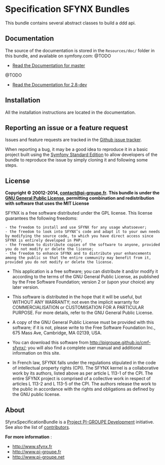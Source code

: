 ﻿Specification SFYNX Bundles
=====================

This bundle contains several abstract classes to build a ddd api.

Documentation
-------------
 
The source of the documentation is stored in the `Resources/doc/` folder
in this bundle, and available on symfony.com:
@TODO
* [Read the Documentation for master](https://github.com/pigroupe/SfynxDddBundle/blob/master/Resources/doc/index.rst)

@TODO
* [Read the Documentation for 2.8-dev](https://github.com/pigroupe/SfynxDddBundle/blob/2.8/Resources/doc/index.rst)

Installation
------------

All the installation instructions are located in the documentation.

Reporting an issue or a feature request
---------------------------------------

Issues and feature requests are tracked in the [Github issue tracker](https://github.com/pigroupe/SfynxDddBundle/issues).

When reporting a bug, it may be a good idea to reproduce it in a basic project
built using the [Symfony Standard Edition](https://github.com/symfony/symfony-standard)
to allow developers of the bundle to reproduce the issue by simply cloning it
and following some steps.

License
-------

**Copyright © 20012-2014, contact@pi-groupe.fr.**
**This bundle is under the [GNU General Public License](https://github.com/pigroupe/SfynxDddBundle/blob/master/LICENSE), permitting combination and redistribution with software that uses the MIT License**

SFYNX is a free software distributed under the GPL license. This license guarantees the following freedoms:

```
- the freedom to install and use SFYNX for any usage whatsoever;
- the freedom to look into SFYNX’s code and adapt it to your own needs by modifying the source code, to which you have direct access since SFYNX is entirely developed in PHP;
- the freedom to distribute copies of the software to anyone, provided you do not modify or delete the license;
- the freedom to enhance SFYNX and to distribute your enhancements among the public so that the entire community may benefit from it, provided you do not modify or delete the license.
```

- This application is a free software; you can distribute it and/or modify it according to the terms of the GNU General Public License, as published by the Free Software Foundation; version 2 or (upon your choice) any later version.

- This software is distributed in the hope that it will be useful, but WITHOUT ANY WARRANTY; not even the implicit warranty for COMMERCIALISATION or CUSTOMISATION FOR A PARTICULAR PURPOSE. For more details, refer to the GNU General Public License.

- A copy of the GNU General Public License must be provided with this software; if it is not, please write to the Free Software Foundation Inc., 675 Mass Ave, Cambridge, MA 02139, USA.

- You can download this software from http://pigroupe.github.io/cmf-sfynx/; you will also find a complete user manual and additional information on this site.

- In French law, SFYNX falls under the regulations stipulated in the code of intellectual property rights (CPI). The SFYNX kernel is a collaborative work by its authors, listed above as per article L 113-1 of the CPI. The entire SFYNX project is comprised of a collective work in respect of articles L 113-2 and L 113-5 of the CPI. The authors release the work to the public in accordance with the rights and obligations as defined by the GNU public license.

About
-----

SfynxSpecificationBundle is a [Project PI-GROUPE Development](https://github.com/pigroupe) initiative.
See also the list of [contributors](https://github.com/orgs/pigroupe/people).

**For more information** : 
* http://www.sfynx.fr
* http://www.pi-groupe.fr
* http://www.pi-groupe.net
